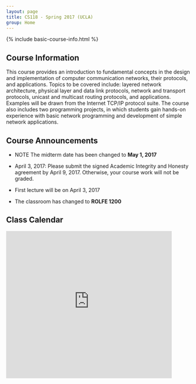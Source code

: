 ```yaml
---
layout: page
title: CS118 - Spring 2017 (UCLA)
group: Home
---
```


{% include basic-course-info.html %}

## Course Information

This course provides an introduction to fundamental concepts in the design and implementation of computer communication networks, their protocols, and applications. Topics to be covered include: layered network architecture, physical layer and data link protocols, network and transport protocols, unicast and multicast routing protocols, and applications. Examples will be drawn from the Internet TCP/IP protocol suite. The course also includes two programming projects, in which students gain hands-on experience with basic network programming and development of simple network applications.

## Course Announcements

- <span class="label label-primary">NOTE</span>
  The midterm date has been changed to **May 1, 2017**

- <span class="label label-primary">April 3, 2017</span>: Please submit the signed Academic Integrity and Honesty agreement by April 9, 2017.  Otherwise, your course work will not be graded.
- First lecture will be on April 3, 2017
- The classroom has changed to **ROLFE 1200**

## Class Calendar

<iframe src="https://calendar.google.com/calendar/embed?mode=AGENDA&amp;height=400&amp;wkst=1&amp;bgcolor=%23FFFFFF&amp;src=og23t8038qoha5eiitm0o30chk%40group.calendar.google.com&amp;color=%23691426&amp;ctz=America%2FLos_Angeles" style="border-width:0" width="450" height="400" frameborder="0" scrolling="no"></iframe>
